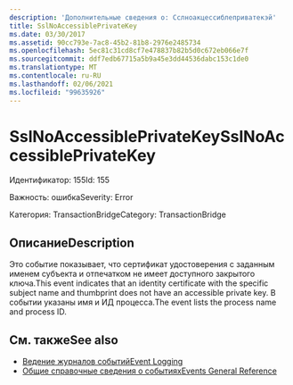 ```yaml
---
description: 'Дополнительные сведения о: Сслноакцессиблеприватекэй'
title: SslNoAccessiblePrivateKey
ms.date: 03/30/2017
ms.assetid: 90cc793e-7ac8-45b2-81b8-2976e2485734
ms.openlocfilehash: 5ec81c31cd8cf7e478837b82b5d0c672eb066e7f
ms.sourcegitcommit: ddf7edb67715a5b9a45e3dd44536dabc153c1de0
ms.translationtype: MT
ms.contentlocale: ru-RU
ms.lasthandoff: 02/06/2021
ms.locfileid: "99635926"
---
```

# <a name="sslnoaccessibleprivatekey"></a><span data-ttu-id="8f89c-103">SslNoAccessiblePrivateKey</span><span class="sxs-lookup"><span data-stu-id="8f89c-103">SslNoAccessiblePrivateKey</span></span>

<span data-ttu-id="8f89c-104">Идентификатор: 155</span><span class="sxs-lookup"><span data-stu-id="8f89c-104">Id: 155</span></span>  
  
 <span data-ttu-id="8f89c-105">Важность: ошибка</span><span class="sxs-lookup"><span data-stu-id="8f89c-105">Severity: Error</span></span>  
  
 <span data-ttu-id="8f89c-106">Категория: TransactionBridge</span><span class="sxs-lookup"><span data-stu-id="8f89c-106">Category: TransactionBridge</span></span>  
  
## <a name="description"></a><span data-ttu-id="8f89c-107">Описание</span><span class="sxs-lookup"><span data-stu-id="8f89c-107">Description</span></span>  

 <span data-ttu-id="8f89c-108">Это событие показывает, что сертификат удостоверения с заданным именем субъекта и отпечатком не имеет доступного закрытого ключа.</span><span class="sxs-lookup"><span data-stu-id="8f89c-108">This event indicates that an identity certificate with the specific subject name and thumbprint does not have an accessible private key.</span></span> <span data-ttu-id="8f89c-109">В событии указаны имя и ИД процесса.</span><span class="sxs-lookup"><span data-stu-id="8f89c-109">The event lists the process name and process ID.</span></span>  
  
## <a name="see-also"></a><span data-ttu-id="8f89c-110">См. также</span><span class="sxs-lookup"><span data-stu-id="8f89c-110">See also</span></span>

- [<span data-ttu-id="8f89c-111">Ведение журналов событий</span><span class="sxs-lookup"><span data-stu-id="8f89c-111">Event Logging</span></span>](index.md)
- [<span data-ttu-id="8f89c-112">Общие справочные сведения о событиях</span><span class="sxs-lookup"><span data-stu-id="8f89c-112">Events General Reference</span></span>](events-general-reference.md)
